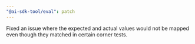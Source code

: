 ```yaml
---
"@ai-sdk-tool/eval": patch
---
```


Fixed an issue where the expected and actual values ​​would not be mapped even though they matched in certain corner tests.
